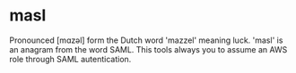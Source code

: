 # masl
Pronounced [mɑzəl] form the Dutch word 'mazzel' meaning luck. 'masl' is an anagram from the word SAML.
This tools always you to assume an AWS role through SAML autentication.
